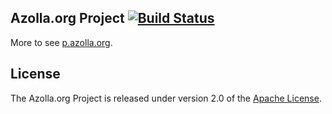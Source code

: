 ## Azolla.org Project [![Build Status](https://travis-ci.org/Azollas/org.azolla.p.png?branch=mirror)](https://travis-ci.org/Azollas/org.azolla.p) 
More to see [p.azolla.org][].

## License
The Azolla.org Project is released under version 2.0 of the [Apache License][].

[p.azolla.org]: http://p.azolla.org/
[Apache License]: http://www.apache.org/licenses/LICENSE-2.0
